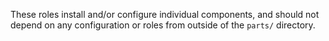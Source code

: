 These roles install and/or configure individual components, and should
not depend on any configuration or roles from outside of the `parts/`
directory.
